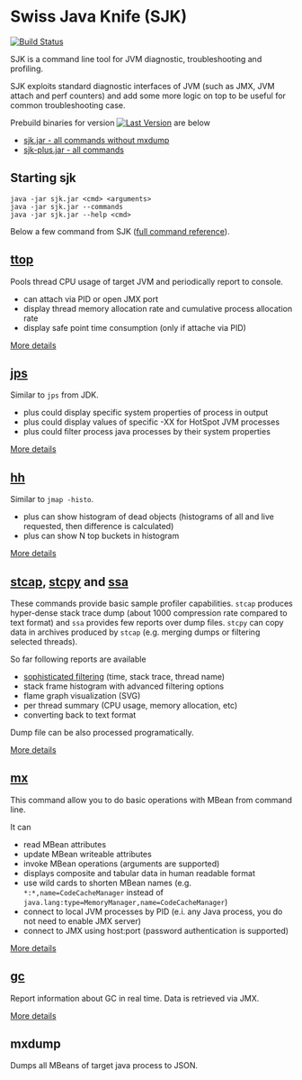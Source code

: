 Swiss Java Knife (SJK)
=========
[![Build Status](https://travis-ci.org/aragozin/jvm-tools.png?branch=master)](https://travis-ci.org/aragozin/jvm-tools)

SJK is a command line tool for JVM diagnostic, troubleshooting and profiling.

SJK exploits standard diagnostic interfaces of JVM (such as JMX, JVM attach and perf counters) and add some more logic on top 
to be useful for common troubleshooting case.


Prebuild binaries for version [![Last Version](https://img.shields.io/maven-central/v/org.gridkit.jvmtool/sjk.svg)](https://search.maven.org/#search%7Cga%7C1%7Cg%3A%22org.gridkit.jvmtool%22) are below
- [sjk.jar - all commands without mxdump](https://repository.sonatype.org/service/local/artifact/maven/redirect?r=central-proxy&g=org.gridkit.jvmtool&a=sjk&v=LATEST)
- [sjk-plus.jar - all commands](https://repository.sonatype.org/service/local/artifact/maven/redirect?r=central-proxy&g=org.gridkit.jvmtool&a=sjk-plus&v=LATEST)


Starting sjk
----

    java -jar sjk.jar <cmd> <arguments>
    java -jar sjk.jar --commands
    java -jar sjk.jar --help <cmd>

Below a few command from SJK ([full command reference](sjk-core/COMMANDS.md)).

[ttop]
----

Pools thread CPU usage of target JVM and periodically report to console.

 - can attach via PID or open JMX port
 - display thread memory allocation rate and cumulative process allocation rate
 - display safe point time consumption (only if attache via PID)

[More details](sjk-core/COMMANDS.md#ttop-command)

[jps]
----

Similar to `jps` from JDK. 

- plus could display specific system properties of process in output
- plus could display values of specific -XX for HotSpot JVM processes 
- plus could filter process java processes by their system properties
 
[More details](sjk-core/COMMANDS.md#jps-command)

[hh]
----

Similar to `jmap -histo`.

 - plus can show histogram of dead objects (histograms of all and live requested, then difference is calculated)
 - plus can show N top buckets in histogram

[More details](sjk-core/COMMANDS.md#hh-command)

[stcap], [stcpy] and [ssa]
----

These commands provide basic sample profiler capabilities. `stcap` produces hyper-dense stack trace dump 
(about 1000 compression rate compared to text format) and `ssa` provides few reports over dump files.
`stcpy` can copy data in archives produced by `stcap` (e.g. merging dumps or filtering selected threads).

So far following reports are available

 - [sophisticated filtering] (time, stack trace, thread name)
 - stack frame histogram with advanced filtering options
 - flame graph visualization (SVG)
 - per thread summary (CPU usage, memory allocation, etc)
 - converting back to text format

Dump file can be also processed programatically.

[More details](sjk-core/COMMANDS.md#ssa-command)

[mx]
-----

This command allow you to do basic operations with MBean from command line.

It can

 - read MBean attributes
 - update MBean writeable attributes
 - invoke MBean operations (arguments are supported)
 - displays composite and tabular data in human readable format
 - use wild cards to shorten MBean names (e.g. `*:*,name=CodeCacheManager` instead of `java.lang:type=MemoryManager,name=CodeCacheManager`)
 - connect to local JVM processes by PID (e.i. any Java process, you do not need to enable JMX server)
 - connect to JMX using host:port (password authentication is supported)

[More details](sjk-core/COMMANDS.md#mx-command)

[gc]
-----

Report information about GC in real time. Data is retrieved via JMX.

[More details](sjk-core/COMMANDS.md#gc-command)

mxdump
-----

Dumps all MBeans of target java process to JSON.

 [ttop]: sjk-core/COMMANDS.md#ttop-command
 [jps]: sjk-core/COMMANDS.md#jps-command
 [hh]: sjk-core/COMMANDS.md#hh-command
 [gc]: sjk-core/COMMANDS.md#gc-command
 [mx]: sjk-core/COMMANDS.md#mx-command
 [stcap]: sjk-core/COMMANDS.md#stcap-command
 [stcpy]: sjk-core/COMMANDS.md#stcpy-command
 [ssa]: sjk-core/COMMANDS.md#ssa-command
 [sophisticated filtering]: sjk-core/src/main/resources/org/gridkit/jvmtool/cmd/ssa-help.md
